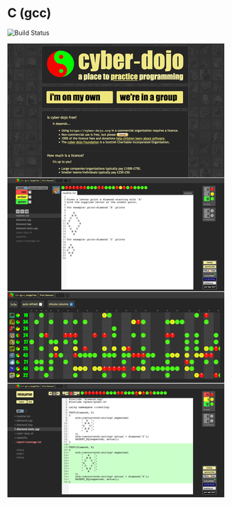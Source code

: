 # C (gcc)

![Build Status](https://travis-ci.org/cyber-dojo-languages/gcc.svg?branch=master)

![cyber-dojo.org home page](https://github.com/cyber-dojo/cyber-dojo/blob/master/shared/home_page_snapshot.png)
